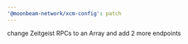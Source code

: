 ```yaml
---
'@moonbeam-network/xcm-config': patch
---
```


change Zeitgeist RPCs to an Array and add 2 more endpoints
